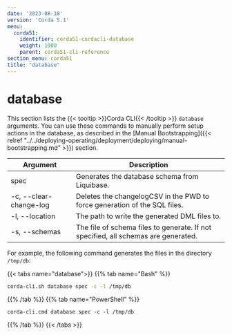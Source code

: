 ```yaml
---
date: '2023-08-10'
version: 'Corda 5.1'
menu:
  corda51:
    identifier: corda51-cordacli-database
    weight: 1000
    parent: corda51-cli-reference
section_menu: corda51
title: "database"
---
```

# database
This section lists the {{< tooltip >}}Corda CLI{{< /tooltip >}} `database` arguments. You can use these commands to manually perform setup actions in the database, as described in the [Manual Bootstrapping]({{< relref "../../deploying-operating/deployment/deploying/manual-bootstrapping.md" >}}) section.

<style>
table th:first-of-type {
    width: 30%;
}
table th:nth-of-type(2) {
    width: 70%;
}
</style>

|Argument| Description                                                                        |
| --------------------------------------- | ---------------------------------------------------------------------------------- |
| spec                                    | Generates the database schema from Liquibase.                                      |
| -c, \-\-clear-change-log                | Deletes the changelogCSV in the PWD to force generation of the SQL files.          |
| -l, \-\-location                        | The path to write the generated DML files to.                                      |
| -s, \-\-schemas                         | The file of schema files to generate. If not specified, all schemas are generated. |

For example, the following command generates the files in the directory `/tmp/db`:

   {{< tabs name="database">}}
   {{% tab name="Bash" %}}
   ```sh
   corda-cli.sh database spec -c -l /tmp/db
   ```
   {{% /tab %}}
   {{% tab name="PowerShell" %}}
   ```shell
   corda-cli.cmd database spec -c -l /tmp/db
   ```
   {{% /tab %}}
   {{< /tabs >}}